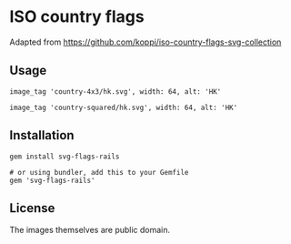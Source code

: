 #  ISO country flags

Adapted from https://github.com/koppi/iso-country-flags-svg-collection

## Usage

    image_tag 'country-4x3/hk.svg', width: 64, alt: 'HK'

    image_tag 'country-squared/hk.svg', width: 64, alt: 'HK'

## Installation
    
    gem install svg-flags-rails

    # or using bundler, add this to your Gemfile
    gem 'svg-flags-rails'

## License

The images themselves are public domain.

